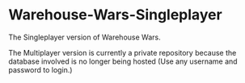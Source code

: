# Warehouse-Wars-Singleplayer

The Singleplayer version of Warehouse Wars. 

The Multiplayer version is currently a private repository because the database involved is no longer being hosted (Use any username and password to login.)